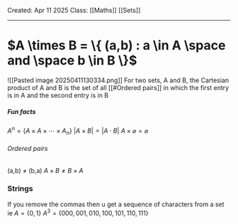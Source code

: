 Created: Apr 11 2025
Class: [[Maths]] [[Sets]]
- - -
# $A \times B = \{ (a,b) : a \in A \space and \space b \in B \}$

![[Pasted image 20250411130334.png]]
For two sets, A and B, the Cartesian product of A and B is the set of all [[#Ordered pairs]] in which the first entry is in A and the second entry is in B

##### Fun facts
$A^n = \{ A \times A \times \cdots \times A_n\}$
$|A \times B| = |A \cdot B|$
$A \times \varnothing = \varnothing$

###### Ordered pairs
(a,b) $\neq$ (b,a)
$A \times B \neq B \times A$


### Strings
If you remove the commas then u get a sequence of characters from a set
ie
$A = \{0,1\}$ 
$A^3 = \{000, 001, 010, 100, 101, 110, 111 \}$
